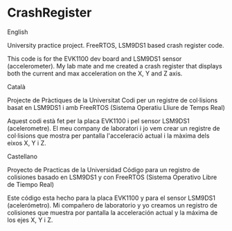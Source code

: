# CrashRegister

English

University practice project. 
FreeRTOS, LSM9DS1 based crash register code. 

This code is for the EVK1100 dev board and LSM9DS1 sensor (accelerometer). My lab mate and me created a crash register that displays both the current and max acceleration on the X, Y and Z axis.


Català

Projecte de Pràctiques de la Universitat
Codi per un registre de col·lisions basat en LSM9DS1 i amb FreeRTOS (Sistema Operatiu Lliure de Temps Real)

Aquest codi està fet per la placa EVK1100 i pel sensor LSM9DS1 (acelerometre). El meu company de laboratori i jo vem crear un registre de col·lisions que mostra per pantalla l'acceleració actual i la màxima dels eixos X, Y i Z.


Castellano

Proyecto de Practicas de la Universidad
Código para un registro de colisiones basado en LSM9DS1 y con FreeRTOS (Sistema Operativo Libre de Tiempo Real)

Este código esta hecho para la placa EVK1100 y para el sensor LSM9DS1 (acelerómetro). Mi compañero de laboratorio y yo creamos un registro de colisiones que muestra por pantalla la acceleración actual y la máxima de los ejes X, Y i Z.
